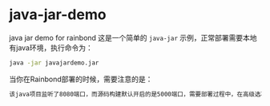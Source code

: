 # java-jar-demo
java jar demo for rainbond
这是一个简单的 `java-jar` 示例，正常部署需要本地有java环境，执行命令为：
```bash
java -jar javajardemo.jar
```
当你在Rainbond部署的时候，需要注意的是：
```bash
该java项目监听了8080端口，而源码构建默认开启的是5000端口，需要部署过程中，在高级选项中设置
```
